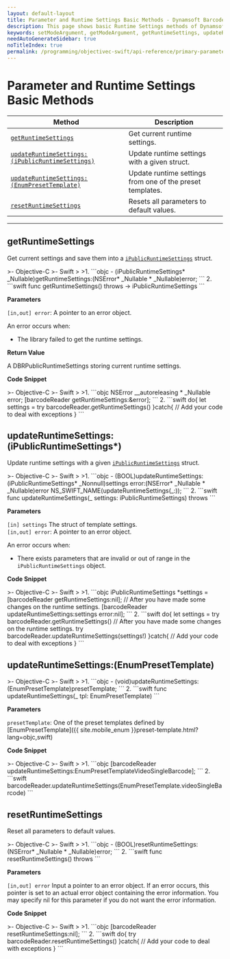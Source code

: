 ```yaml
---
layout: default-layout
title: Parameter and Runtime Settings Basic Methods - Dynamsoft Barcode Reader iOS API Reference
description: This page shows basic Runtime Settings methods of Dynamsoft Barcode Reader for iOS SDK.
keywords: setModeArgument, getModeArgument, getRuntimeSettings, updateRuntimeSettings, resetRuntimeSettings, parameter and runtime settings basic methods, api reference, objective-c, oc, swift
needAutoGenerateSidebar: true
noTitleIndex: true
permalink: /programming/objectivec-swift/api-reference/primary-parameter-and-runtime-settings-basic.html
---
```


# Parameter and Runtime Settings Basic Methods

  | Method               | Description |
  |----------------------|-------------|
  | [`getRuntimeSettings`](#getruntimesettings) | Get current runtime settings. |
  | [`updateRuntimeSettings:(iPublicRuntimeSettings)`](#updateruntimesettingsipublicruntimesettings) | Update runtime settings with a given struct. |
  | [`updateRuntimeSettings:(EnumPresetTemplate)`](#updateruntimesettingsenumpresettemplate) | Update runtime settings from one of the preset templates. |
  | [`resetRuntimeSettings`](#resetruntimesettings) | Resets all parameters to default values. |

---

## getRuntimeSettings

Get current settings and save them into a [`iPublicRuntimeSettings`](auxiliary-iPublicRuntimeSettings.md) struct.

<div class="sample-code-prefix"></div>
>- Objective-C
>- Swift
>
>1. 
```objc
- (iPublicRuntimeSettings* _Nullable)getRuntimeSettings:(NSError* _Nullable * _Nullable)error;
```
2. 
```swift
func getRuntimeSettings() throws -> iPublicRuntimeSettings
```

**Parameters**

`[in,out] error`: A pointer to an error object.

An error occurs when:

- The library failed to get the runtime settings.

**Return Value**

A DBRPublicRuntimeSettings storing current runtime settings.

**Code Snippet**

<div class="sample-code-prefix"></div>
>- Objective-C
>- Swift
>
>1. 
```objc
NSError __autoreleasing * _Nullable error;
[barcodeReader getRuntimeSettings:&error];
```
2. 
```swift
do{
   let settings = try barcodeReader.getRuntimeSettings()
}catch{
   // Add your code to deal with exceptions
}
```

## updateRuntimeSettings:(iPublicRuntimeSettings*)

Update runtime settings with a given [`iPublicRuntimeSettings`](auxiliary-iPublicRuntimeSettings.md) struct.

<div class="sample-code-prefix"></div>
>- Objective-C
>- Swift
>
>1. 
```objc
- (BOOL)updateRuntimeSettings:(iPublicRuntimeSettings* _Nonnull)settings
                        error:(NSError* _Nullable * _Nullable)error
                        NS_SWIFT_NAME(updateRuntimeSettings(_:));
```
2. 
```swift
func updateRuntimeSettings(_ settings: iPublicRuntimeSettings) throws
```

**Parameters**

`[in] settings` The struct of template settings.  
`[in,out] error`: A pointer to an error object.

An error occurs when:

- There exists parameters that are invalid or out of range in the `iPublicRuntimeSettings` object.

**Code Snippet**

<div class="sample-code-prefix"></div>
>- Objective-C
>- Swift
>
>1. 
```objc
iPublicRuntimeSettings *settings = [barcodeReader getRuntimeSettings:nil];
// After you have made some changes on the runtime settings.
[barcodeReader updateRuntimeSettings:settings error:nil];
```
2. 
```swift
do{
   let settings = try barcodeReader.getRuntimeSettings()
   // After you have made some changes on the runtime settings.
   try barcodeReader.updateRuntimeSettings(settings!)
}catch{
   // Add your code to deal with exceptions
}
```

## updateRuntimeSettings:(EnumPresetTemplate)

<div class="sample-code-prefix"></div>
>- Objective-C
>- Swift
>
>1. 
```objc
- (void)updateRuntimeSettings:(EnumPresetTemplate)presetTemplate;
```
2. 
```swift
func updateRuntimeSettings(_ tpl: EnumPresetTemplate)
```

**Parameters**

`presetTemplate`: One of the preset templates defined by [EnumPresetTemplate]({{ site.mobile_enum }}preset-template.html?lang=objc,swift)

**Code Snippet**

<div class="sample-code-prefix"></div>
>- Objective-C
>- Swift
>
>1. 
```objc
[barcodeReader updateRuntimeSettings:EnumPresetTemplateVideoSingleBarcode];
```
2. 
```swift
barcodeReader.updateRuntimeSettings(EnumPresetTemplate.videoSingleBarcode)
```

## resetRuntimeSettings

Reset all parameters to default values.

<div class="sample-code-prefix"></div>
>- Objective-C
>- Swift
>
>1. 
```objc
- (BOOL)resetRuntimeSettings:(NSError* _Nullable * _Nullable)error;
```
2. 
```swift
func resetRuntimeSettings() throws
```

**Parameters**

`[in,out] error` Input a pointer to an error object. If an error occurs, this pointer is set to an actual error object containing the error information. You may specify nil for this parameter if you do not want the error information.

**Code Snippet**

<div class="sample-code-prefix"></div>
>- Objective-C
>- Swift
>
>1. 
```objc
[barcodeReader resetRuntimeSettings:nil];
```
2. 
```swift
do{
   try barcodeReader.resetRuntimeSettings()
}catch{
   // Add your code to deal with exceptions
}
```
